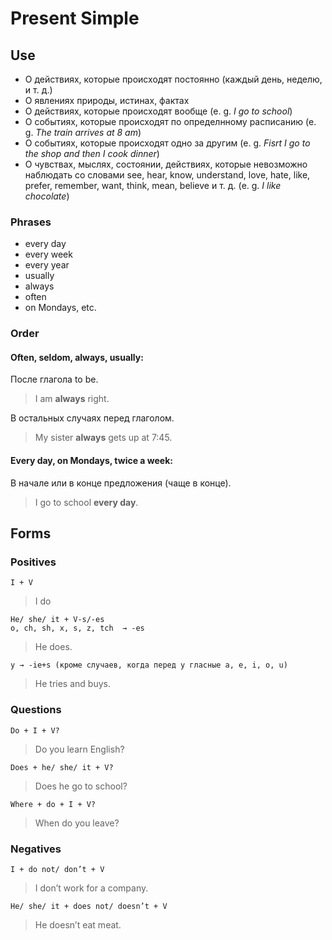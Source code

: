 # Present Simple

## Use
* О действиях, которые происходят постоянно (каждый день, неделю, и т. д.)
* О явлениях природы, истинах, фактах
* О действиях, которые происходят вообще (e. g. _I go to school_)
* О событиях, которые происходят по определнному расписанию (e. g. _The train arrives at 8 am_)
* О событиях, которые происходят одно за другим (e. g. _Fisrt I go to the shop and then I cook dinner_)
* О чувствах, мыслях, состоянии, действиях, которые невозможно наблюдать со словами see, hear, know, understand, love, hate, like, prefer, remember, want, think, mean, believe и т. д. (e. g. _I like chocolate_)

### Phrases
* every day
* every week
* every year
* usually
* always
* often
* on Mondays, etc.

### Order

#### Often, seldom, always, usually:
После глагола to be.
> I am **always** right.

В остальных случаях перед глаголом.
> My sister **always** gets up at 7:45.

#### Every day, on Mondays, twice a week:
В начале или в конце предложения (чаще в конце).
> I go to school **every day**.

## Forms

### Positives
    I + V
> I do

    He/ she/ it + V-s/-es
    o, ch, sh, x, s, z, tch  → -es
> He does.

    y → -ie+s (кроме случаев, когда перед y гласные a, e, i, o, u)
> He tries and buys.

### Questions
    Do + I + V?
> Do you learn English?

    Does + he/ she/ it + V?
> Does he go to school?

    Where + do + I + V?
> When do you leave?

### Negatives
    I + do not/ don’t + V
> I don’t work for a company.

    He/ she/ it + does not/ doesn’t + V
> He doesn’t eat meat.
